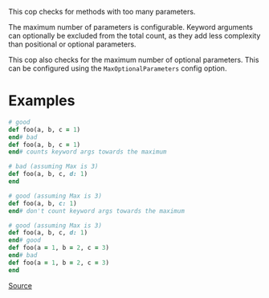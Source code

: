 
This cop checks for methods with too many parameters.

The maximum number of parameters is configurable.
Keyword arguments can optionally be excluded from the total count,
as they add less complexity than positional or optional parameters.

This cop also checks for the maximum number of optional parameters.
This can be configured using the `MaxOptionalParameters` config option.

# Examples

```ruby
# good
def foo(a, b, c = 1)
end# bad
def foo(a, b, c = 1)
end# counts keyword args towards the maximum

# bad (assuming Max is 3)
def foo(a, b, c, d: 1)
end

# good (assuming Max is 3)
def foo(a, b, c: 1)
end# don't count keyword args towards the maximum

# good (assuming Max is 3)
def foo(a, b, c, d: 1)
end# good
def foo(a = 1, b = 2, c = 3)
end# bad
def foo(a = 1, b = 2, c = 3)
end
```

[Source](http://www.rubydoc.info/gems/rubocop/RuboCop/Cop/Metrics/ParameterLists)